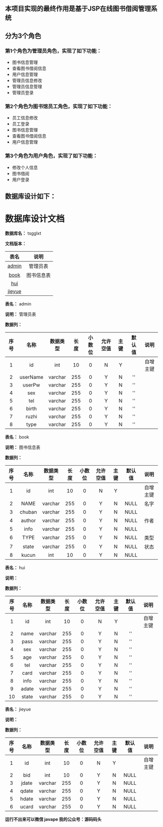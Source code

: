 ## 本项目实现的最终作用是基于JSP在线图书借阅管理系统
## 分为3个角色
### 第1个角色为管理员角色，实现了如下功能：
 - 图书信息管理
 - 查看图书借阅信息
 - 用户信息管理
 - 管理员信息修改
 - 管理员信息管理
 - 管理员登录
### 第2个角色为图书馆员工角色，实现了如下功能：
 - 员工信息修改
 - 员工登录
 - 图书信息管理
 - 查看图书借阅信息
 - 用户信息管理
### 第3个角色为用户角色，实现了如下功能：
 - 修改个人信息
 - 图书借阅
 - 用户登录
## 数据库设计如下：
# 数据库设计文档

**数据库名：** tsgglxt

**文档版本：** 


| 表名                  | 说明       |
| :---: | :---: |
| [admin](#admin) | 管理员表 |
| [book](#book) | 图书信息表 |
| [hui](#hui) |  |
| [jieyue](#jieyue) |  |

**表名：** <a id="admin">admin</a>

**说明：** 管理员表

**数据列：**

| 序号 | 名称 | 数据类型 |  长度  | 小数位 | 允许空值 | 主键 | 默认值 | 说明 |
| :---: | :---: | :---: | :---: | :---: | :---: | :---: | :---: | :---: |
|  1   | id |   int   | 10 |   0    |    N     |  Y   |       | 自增主键  |
|  2   | userName |   varchar   | 255 |   0    |    Y     |  N   |   ''    |   |
|  3   | userPw |   varchar   | 255 |   0    |    Y     |  N   |   ''    |   |
|  4   | sex |   varchar   | 255 |   0    |    Y     |  N   |   ''    |   |
|  5   | tel |   varchar   | 255 |   0    |    Y     |  N   |   ''    |   |
|  6   | birth |   varchar   | 255 |   0    |    Y     |  N   |   ''    |   |
|  7   | ruzhi |   varchar   | 255 |   0    |    Y     |  N   |   ''    |   |
|  8   | type |   varchar   | 255 |   0    |    Y     |  N   |   ''    |   |

**表名：** <a id="book">book</a>

**说明：** 图书信息表

**数据列：**

| 序号 | 名称 | 数据类型 |  长度  | 小数位 | 允许空值 | 主键 | 默认值 | 说明 |
| :---: | :---: | :---: | :---: | :---: | :---: | :---: | :---: | :---: |
|  1   | id |   int   | 10 |   0    |    N     |  Y   |       | 自增主键  |
|  2   | NAME |   varchar   | 255 |   0    |    Y     |  N   |   NULL    | 名字  |
|  3   | chuban |   varchar   | 255 |   0    |    Y     |  N   |   NULL    |   |
|  4   | author |   varchar   | 255 |   0    |    Y     |  N   |   NULL    | 作者  |
|  5   | info |   varchar   | 255 |   0    |    Y     |  N   |   NULL    |   |
|  6   | TYPE |   varchar   | 255 |   0    |    Y     |  N   |   NULL    | 类型  |
|  7   | state |   varchar   | 255 |   0    |    Y     |  N   |   NULL    | 状态  |
|  8   | kucun |   int   | 10 |   0    |    Y     |  N   |   NULL    |   |

**表名：** <a id="hui">hui</a>

**说明：** 

**数据列：**

| 序号 | 名称 | 数据类型 |  长度  | 小数位 | 允许空值 | 主键 | 默认值 | 说明 |
| :---: | :---: | :---: | :---: | :---: | :---: | :---: | :---: | :---: |
|  1   | id |   int   | 10 |   0    |    N     |  Y   |       | 自增主键  |
|  2   | name |   varchar   | 255 |   0    |    Y     |  N   |   ''    |   |
|  3   | pass |   varchar   | 255 |   0    |    Y     |  N   |   ''    |   |
|  4   | sex |   varchar   | 255 |   0    |    Y     |  N   |   ''    |   |
|  5   | age |   varchar   | 255 |   0    |    Y     |  N   |   ''    |   |
|  6   | tel |   varchar   | 255 |   0    |    Y     |  N   |   ''    |   |
|  7   | card |   varchar   | 255 |   0    |    Y     |  N   |   ''    |   |
|  8   | info |   varchar   | 255 |   0    |    Y     |  N   |   ''    |   |
|  9   | adate |   varchar   | 255 |   0    |    Y     |  N   |   ''    |   |
|  10   | state |   varchar   | 255 |   0    |    Y     |  N   |   ''    |   |

**表名：** <a id="jieyue">jieyue</a>

**说明：** 

**数据列：**

| 序号 | 名称 | 数据类型 |  长度  | 小数位 | 允许空值 | 主键 | 默认值 | 说明 |
| :---: | :---: | :---: | :---: | :---: | :---: | :---: | :---: | :---: |
|  1   | id |   int   | 10 |   0    |    N     |  Y   |       | 自增主键  |
|  2   | bid |   int   | 10 |   0    |    Y     |  N   |   NULL    |   |
|  3   | jdate |   varchar   | 255 |   0    |    Y     |  N   |   NULL    |   |
|  4   | qdate |   varchar   | 255 |   0    |    Y     |  N   |   NULL    |   |
|  5   | hdate |   varchar   | 255 |   0    |    Y     |  N   |   NULL    |   |
|  6   | ucard |   varchar   | 255 |   0    |    Y     |  N   |   NULL    |   |

**运行不出来可以微信 javape 我的公众号：源码码头**
